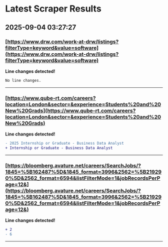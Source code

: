 # Latest Scraper Results

## 2025-09-04 03:27:27

### [https://www.drw.com/work-at-drw/listings?filterType=keyword&value=software](https://www.drw.com/work-at-drw/listings?filterType=keyword&value=software)

**Line changes detected!**

```diff
No line changes.
```

---
### [https://www.qube-rt.com/careers?location=London&sector=&experience=Students%20and%20New%20Grads](https://www.qube-rt.com/careers?location=London&sector=&experience=Students%20and%20New%20Grads)

**Line changes detected!**

```diff
- 2025 Internship or Graduate - Business Data Analyst
+ Internship or Graduate - Business Data Analyst
```

---
### [https://bloomberg.avature.net/careers/SearchJobs/?1845=%5B162487%5D&1845_format=3996&2562=%5B219290%5D&2562_format=6594&listFilterMode=1&jobRecordsPerPage=12&](https://bloomberg.avature.net/careers/SearchJobs/?1845=%5B162487%5D&1845_format=3996&2562=%5B219290%5D&2562_format=6594&listFilterMode=1&jobRecordsPerPage=12&)

**Line changes detected!**

```diff
+ 2
- 6
```

---
